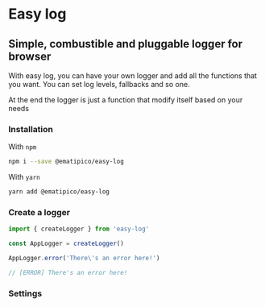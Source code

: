 # Easy log
## Simple, combustible and pluggable logger for browser ##

With easy log, you can have your own logger and add all the functions that you want.
You can set log levels, fallbacks and so one. 

At the end the logger is just a function that modify itself based on your needs

### Installation ###
With `npm`
```bash
npm i --save @ematipico/easy-log
```
With `yarn`
```bash
yarn add @ematipico/easy-log
```

### Create a logger ###

```js
import { createLogger } from 'easy-log'

const AppLogger = createLogger()

AppLogger.error('There\'s an error here!')

// [ERROR] There's an error here!
```

### Settings ###

```js 

```
